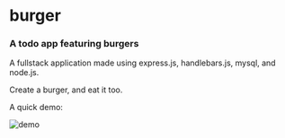 # burger

 ### A todo app featuring burgers
 
 A fullstack application made using express.js, handlebars.js, mysql, and node.js.
 
 Create a burger, and eat it too.

 A quick demo: 
 
 ![demo](./burger.gif)